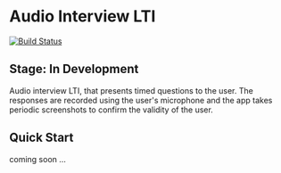 # Audio Interview LTI
[![Build Status](https://travis-ci.org/UQ-UQx/react-php-lti.svg?branch=master)](https://travis-ci.org/UQ-UQx/react-php-lti)

## Stage: In Development

Audio interview LTI, that presents timed questions to the user. The responses are recorded using the user's microphone and the app takes periodic screenshots to confirm the validity of the user.

## Quick Start

coming soon ...